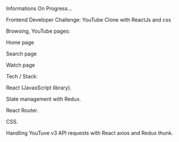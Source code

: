 Informations
On Progress...

Frontend Developer Challenge: YouTube Clone with ReactJs and css

Browsing, YouTube pages:

Home page

Search page

Watch page


Tech / Stack:

React (JavasScript library).

State management with Redux.

React Router.

CSS.

Handling YouTuve v3 API requests with React axios and Redux thunk.
  
